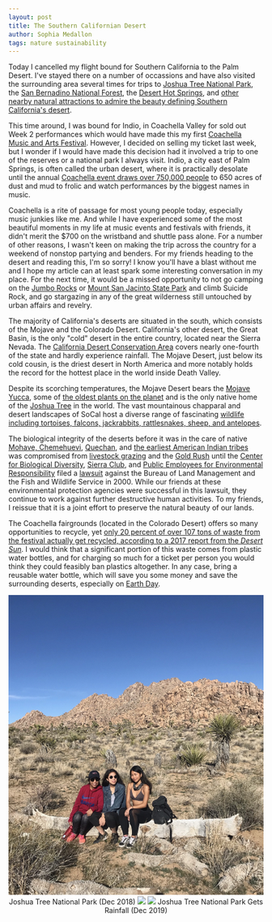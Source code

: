 ```yaml
---
layout: post
title: The Southern Californian Desert
author: Sophia Medallon
tags: nature sustainability
---
```


Today I cancelled my flight bound for Southern California to the Palm Desert. I've stayed there on a number of occassions and have also visited the surrounding area several times for trips to [Joshua Tree National Park](https://www.nps.gov/jotr/index.htm), the [San Bernadino National Forest](https://www.fs.usda.gov/sbnf), the [Desert Hot Springs](https://www.google.com/search?client=safari&rls=en&q=Desert+Hot+Springs&ie=UTF-8&oe=UTF-8), and [other nearby natural attractions to admire the beauty defining Southern California's desert](https://www.visitgreaterpalmsprings.com/california-deserts/regions/southern/).

This time around, I was bound for Indio, in Coachella Valley for sold out Week 2 performances which would have made this my first [Coachella Music and Arts Festival](https://coachella.com). However, I decided on selling my ticket last week, but I wonder if I would have made this decision had it involved a trip to one of the reserves or a national park I always visit. Indio, a city east of Palm Springs, is often called the urban desert, where it is practically desolate until the annual [Coachella event draws over 750,000 people](https://www.billboard.com/pro/coachella-festival-2017-114-million-gross/) to 650 acres of dust and mud to frolic and watch performances by the biggest names in music.

Coachella is a rite of passage for most young people today, especially music junkies like me. And while I have experienced some of the most beautiful moments in my life at music events and festivals with friends, it didn't merit the $700 on the wristband and shuttle pass alone. For a number of other reasons, I wasn't keen on making the trip across the country for a weekend of nonstop partying and benders. 
For my friends heading to the desert and reading this, I'm so sorry! I know you'll have a blast without me and I hope my article can at least spark some interesting conversation in my place. For the next time, it would be a missed opportunity to not go camping on the [Jumbo Rocks](https://www.nps.gov/jotr/planyourvisit/jumbo-rocks-campground.htm) or [Mount San Jacinto State Park](https://www.parks.ca.gov/?page_id=636) and climb Suicide Rock, and go stargazing in any of the great wilderness still untouched by urban affairs and revelry.

The majority of California's deserts are situated in the south, which consists of the Mojave and the Colorado Desert. California's other desert, the Great Basin, is the only "cold" desert in the entire country, located near the Sierra Nevada. The [California Desert Conservation Area](https://www.biologicaldiversity.org/programs/public_lands/deserts/california_desert_conservation_area/index.html) covers nearly one-fourth of the state and hardly experience rainfall. The Mojave Desert, just below its cold cousin, is the driest desert in North America and more notably holds the record for the hottest place in the world inside Death Valley. 

Despite its scorching temperatures, the Mojave Desert bears the [Mojave Yucca](https://calscape.org/Yucca-schidigera-(Mojave-Yucca)?srchcr=sc56e1c1e51f976), some of [the oldest plants on the planet](https://www.sciencefocus.com/nature/top-10-oldest-plants-on-the-planet/) and is the only native home of the [Joshua Tree](https://calscape.org/loc-california/Yucca%20brevifolia) in the world. The vast mountainous chapparal and desert landscapes of SoCal host a diverse range of fascinating [wildlife including tortoises, falcons, jackrabbits, rattlesnakes, sheep, and antelopes](https://www.fs.usda.gov/land/pubs/ecoregions/ch40.html). 

The biological integrity of the deserts before it was in the care of native [Mohave, Chemehuevi](https://www.nps.gov/moja/learn/historyculture/index.htm), [Quechan](https://www.biologicaldiversity.org/programs/public_lands/deserts/california_desert_conservation_area/history.html), and [the earliest American Indian tribes](http://mojavedesert.net/people/american-indians.html) was compromised from [livestock grazing](https://www.parks.ca.gov/pages/735/files/insertgrasslandinvaders3up.pdf) and the [Gold Rush](https://www.parks.ca.gov/?page_id=1081) until the [Center for Biological Diversity](https://www.biologicaldiversity.org), [Sierra Club](https://www.sierraclub.org), and [Public Employees for Environmental Responsibility](https://peer.org) filed a  [lawsuit](https://www.biologicaldiversity.org/programs/public_lands/deserts/california_desert_conservation_area/pdfs/complaint_2000.pdf) against the Bureau of Land Management and the Fish and Wildlife Service in 2000. While our friends at these environmental protection agencies were successful in this lawsuit, they continue to work against further destructive human activities. To my friends, I reissue that it is a joint effort to preserve the natural beauty of our lands. 

The Coachella fairgrounds (located in the Colorado Desert) offers so many opportunities to recycle, yet [only 20 percent of over 107 tons of waste from the festival actually get recycled, according to a 2017 report from the *Desert Sun*](https://www.desertsun.com/story/life/entertainment/music/coachella/2017/04/21/coachella-generates-107-tons-solid-waste-each-day-20-gets-recycled/305682001/). I would think that a significant portion of this waste comes from plastic water bottles, and for charging so much for a ticket per person you would think they could feasibly ban plastics altogether. In any case, bring a reusable water bottle, which will save you some money and save the surrounding deserts, especially on [Earth Day](https://www.earthday.org/earth-day-2023/).

<div style='text-align: center;'>
<img src='/images/IMG_1445.JPG'>
Joshua Tree National Park (Dec 2018)
<img src='/images/IMG_5434.png'>
<img src='/images/IMG_9042.png'>
Joshua Tree National Park Gets Rainfall (Dec 2019)
